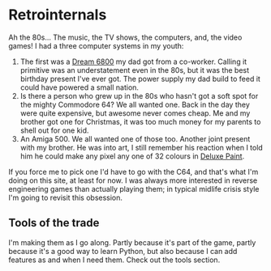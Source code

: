 # Retrointernals

Ah the 80s... The music, the TV shows, the computers, and, the video games! I had a three  computer systems in my youth:

1. The first was a [Dream 6800](http://www.mjbauer.biz/DREAM6800.htm) my dad got from a co-worker. Calling it primitive was an understatement even in the 80s, but it was the best birthday present I've ever got. The power supply my dad build to feed it could have powered a small nation.
2. Is there a person who grew up in the 80s who hasn't got a soft spot for the mighty Commodore 64? We all wanted one. Back in the day they were quite expensive, but awesome never comes cheap. Me and my brother got one for Christmas, it was too much money for my parents to shell out for one kid.
3. An Amiga 500. We all wanted one of those too. Another joint present with my brother. He was into art, I still remember his reaction when I told him he could make any pixel any one of 32 colours in [Deluxe Paint](https://en.wikipedia.org/wiki/Deluxe_Paint).

If you force me to pick one I'd have to go with the C64, and that's what I'm doing on this site, at least for now. I was always more interested in reverse engineering games than actually playing them; in typical midlife crisis style I'm going to revisit this obsession.

## Tools of the trade

I'm making them as I go along. Partly because it's part of the game, partly because it's a good way to learn Python, but also because I can add features as and when I need them. Check out the tools section.
